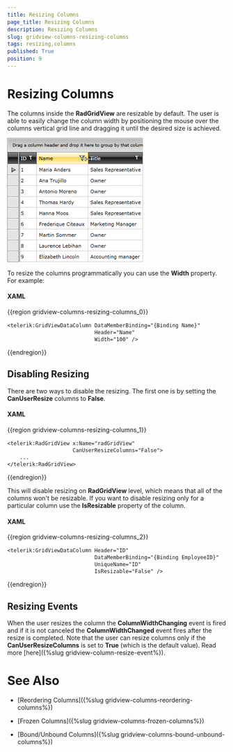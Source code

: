 ```yaml
---
title: Resizing Columns
page_title: Resizing Columns
description: Resizing Columns
slug: gridview-columns-resizing-columns
tags: resizing,columns
published: True
position: 9
---
```


# Resizing Columns

The columns inside the __RadGridView__ are resizable by default. The user is able to easily change the column width by positioning the mouse over the columns vertical grid line and dragging it until the desired size is achieved.

![](images/RadGridView_ResizingColumns_1.png)

To resize the columns programmatically you can use the __Width__ property. For example:

#### __XAML__

{{region gridview-columns-resizing-columns_0}}

	<telerik:GridViewDataColumn DataMemberBinding="{Binding Name}"
                                Header="Name"
                                Width="100" />
{{endregion}}

## Disabling Resizing

There are two ways to disable the resizing. The first one is by setting the __CanUserResize__ columns to __False__.

#### __XAML__

{{region gridview-columns-resizing-columns_1}}

	<telerik:RadGridView x:Name="radGridView"
	                     CanUserResizeColumns="False">
	    ...
	</telerik:RadGridView>
{{endregion}}

This will disable resizing on __RadGridView__ level, which means that all of the columns won't be resizable. If you want to disable resizing only for a particular column use the __IsResizable__ property of the column.

#### __XAML__

{{region gridview-columns-resizing-columns_2}}

	<telerik:GridViewDataColumn Header="ID"
                                DataMemberBinding="{Binding EmployeeID}"
                                UniqueName="ID" 
                                IsResizable="False" />
{{endregion}}

## Resizing Events

When the user resizes the column the __ColumnWidthChanging__ event is fired and if it is not canceled the __ColumnWidthChanged__ event fires after the resize is completed. Note that the user can resize columns only if the __CanUserResizeColumns__ is set to __True__ (which is the default value). Read more [here]({%slug gridview-column-resize-event%}).

# See Also

 * [Reordering Columns]({%slug gridview-columns-reordering-columns%})

 * [Frozen Columns]({%slug gridview-columns-frozen-columns%})

 * [Bound/Unbound Columns]({%slug gridview-columns-bound-unbound-columns%})
